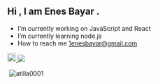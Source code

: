 ## Hi , I am Enes Bayar . 
- I’m currently working on JavaScript and React
- I’m currently learning node.js
- How to reach me 1enesbayar@gmail.com

<a href="https://www.linkedin.com/in/enesbayarr/">
    <img src="https://github.com/user-attachments/assets/14749756-69cc-42eb-9d39-0bc428b9e049" alt="LinkedIn Badge" width="20" height="20" />
</a>

 <a href="https://github.com/enbayy/github-profile-views-counter">
 <img src="https://komarev.com/ghpvc/?username=enbayy&color=blue">
</a>
<p>&nbsp;<img align="center" src="https://github-readme-stats.vercel.app/api?username=enbayy&show_icons=true&locale=en" alt="atilla0001" /></p> 
